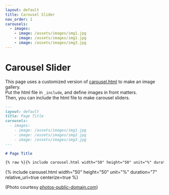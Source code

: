 ```yaml
---
layout: default
title: Carousel Slider
nav_order: 1
carousels:
  - images:
    - image: /assets/images/img1.jpg
    - image: /assets/images/img2.jpg
    - image: /assets/images/img3.jpg
---
```


# Carousel Slider

This page uses a customized version of [carousel.html](https://jekyllcodex.org/without-plugin/slider/) to make an image gallery.  
Put the html file in `_include`, and define images in front matters.  
Then, you can include the html file to make carousel sliders.  

```md
---
layout: default
title: Page Title
carousels:
  - images:
    - image: /assets/images/img1.jpg
    - image: /assets/images/img2.jpg
    - image: /assets/images/img3.jpg
---

# Page Title

{% raw %}{% include carousel.html width="50" height="50" unit="%" duration="7" relative_url=true centerize=true %}{% endraw %}
```

{% include carousel.html width="50" height="50" unit="%" duration="7" relative_url=true centerize=true %}

(Photo courtesy [photos-public-domain.com](https://www.photos-public-domain.com/category/animals/dogs/))
